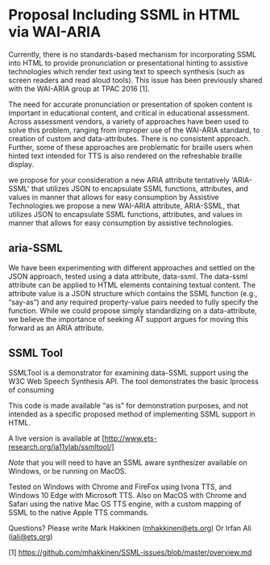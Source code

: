 # Proposal Including SSML in HTML via WAI-ARIA

Currently, there is no standards-based mechanism for incorporating SSML into HTML to provide pronunciation or presentational hinting to assistive technologies which render text using text to speech synthesis (such as screen readers and read aloud tools). This issue has been previously shared with the WAI-ARIA group at TPAC 2016 [1]. 

The need for accurate pronunciation or presentation of spoken content is important in educational content, and critical in educational assessment. Across assessment vendors, a variety of approaches have been used to solve this problem, ranging from improper use of the WAI-ARIA standard, to creation of custom and data-attributes. There is no consistent approach. Further, some of these approaches are problematic for braille users when hinted text intended for TTS is also rendered on the refreshable braille display. 

we propose for your consideration a new ARIA attribute tentatively 'ARIA-SSML' that utilizes JSON to encapsulate SSML functions, attributes, and values in manner that allows for easy consumption by Assistive Technologies.we propose a new WAI-ARIA attribute, ARIA-SSML, that utilizes JSON to encapsulate SSML functions, attributes, and values in manner that allows for easy consumption by assistive technologies.

## aria-SSML

We have been experimenting with different approaches and settled on the JSON approach, tested using a data attribute, data-ssml.  The data-ssml attribute can be applied to HTML elements containing textual content. The attribute value is a JSON structure which contains the SSML function (e.g., “say-as”) and any required property-value pairs needed to fully specify the function.  While we could propose simply standardizing on a data-attribute, we believe the importance of seeking AT support argues for moving this forward as an ARIA attribute.  
  
## SSML Tool

SSMLTool is a demonstrator for examining data-SSML support using the W3C Web Speech Synthesis API.  The tool demonstrates the basic lprocess of consuming

This code is made available "as is" for demonstration purposes, and not intended as a specific proposed method of implementing SSML support in HTML.

A live version is available at [http://www.ets-research.org/ia11ylab/ssmltool/]

*Note* that you will need to have an SSML aware synthesizer available on Windows, or be running on MacOS.

Tested on Windows with Chrome and FireFox using Ivona TTS, and Windows 10 Edge with Microsoft TTS.  Also on MacOS with Chrome and Safari using the native Mac OS TTS engine, with a custom mapping of SSML to the native Apple TTS commands.


Questions? Please write Mark Hakkinen (mhakkinen@ets.org) Or Irfan Ali (iali@ets.org)


[1] https://github.com/mhakkinen/SSML-issues/blob/master/overview.md
